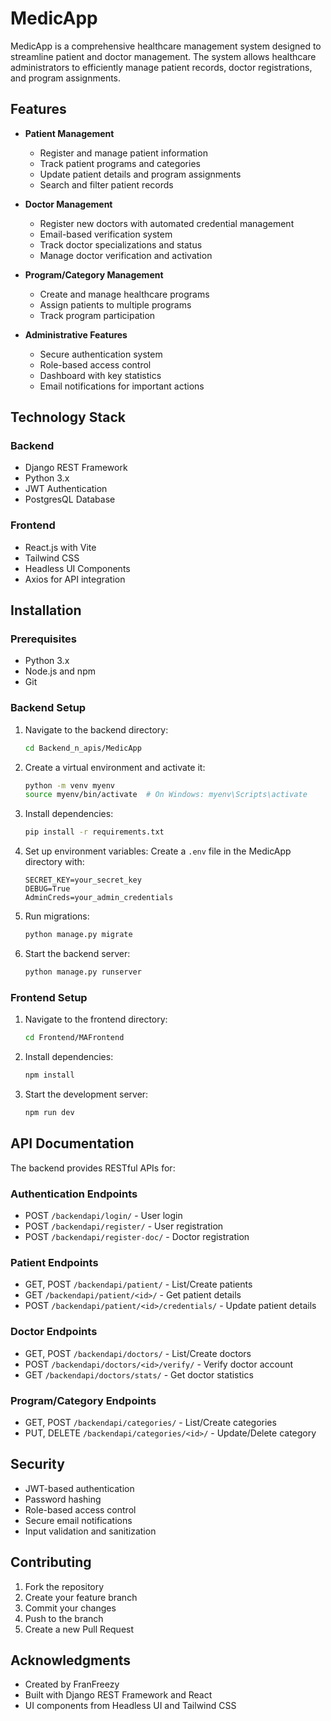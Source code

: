 # MedicApp

MedicApp is a comprehensive healthcare management system designed to streamline patient and doctor management. The system allows healthcare administrators to efficiently manage patient records, doctor registrations, and program assignments.

## Features

- **Patient Management**
  - Register and manage patient information
  - Track patient programs and categories
  - Update patient details and program assignments
  - Search and filter patient records

- **Doctor Management**
  - Register new doctors with automated credential management
  - Email-based verification system
  - Track doctor specializations and status
  - Manage doctor verification and activation

- **Program/Category Management**
  - Create and manage healthcare programs
  - Assign patients to multiple programs
  - Track program participation

- **Administrative Features**
  - Secure authentication system
  - Role-based access control
  - Dashboard with key statistics
  - Email notifications for important actions

## Technology Stack

### Backend
- Django REST Framework
- Python 3.x
- JWT Authentication
- PostgresQL Database

### Frontend
- React.js with Vite
- Tailwind CSS
- Headless UI Components
- Axios for API integration

## Installation

### Prerequisites
- Python 3.x
- Node.js and npm
- Git

### Backend Setup
1. Navigate to the backend directory:
   ```bash
   cd Backend_n_apis/MedicApp
   ```

2. Create a virtual environment and activate it:
   ```bash
   python -m venv myenv
   source myenv/bin/activate  # On Windows: myenv\Scripts\activate
   ```

3. Install dependencies:
   ```bash
   pip install -r requirements.txt
   ```

4. Set up environment variables:
   Create a `.env` file in the MedicApp directory with:
   ```
   SECRET_KEY=your_secret_key
   DEBUG=True
   AdminCreds=your_admin_credentials
   ```

5. Run migrations:
   ```bash
   python manage.py migrate
   ```

6. Start the backend server:
   ```bash
   python manage.py runserver
   ```

### Frontend Setup
1. Navigate to the frontend directory:
   ```bash
   cd Frontend/MAFrontend
   ```

2. Install dependencies:
   ```bash
   npm install
   ```

3. Start the development server:
   ```bash
   npm run dev
   ```

## API Documentation

The backend provides RESTful APIs for:

### Authentication Endpoints
- POST `/backendapi/login/` - User login
- POST `/backendapi/register/` - User registration
- POST `/backendapi/register-doc/` - Doctor registration

### Patient Endpoints
- GET, POST `/backendapi/patient/` - List/Create patients
- GET `/backendapi/patient/<id>/` - Get patient details
- POST `/backendapi/patient/<id>/credentials/` - Update patient details

### Doctor Endpoints
- GET, POST `/backendapi/doctors/` - List/Create doctors
- POST `/backendapi/doctors/<id>/verify/` - Verify doctor account
- GET `/backendapi/doctors/stats/` - Get doctor statistics

### Program/Category Endpoints
- GET, POST `/backendapi/categories/` - List/Create categories
- PUT, DELETE `/backendapi/categories/<id>/` - Update/Delete category

## Security

- JWT-based authentication
- Password hashing
- Role-based access control
- Secure email notifications
- Input validation and sanitization

## Contributing

1. Fork the repository
2. Create your feature branch
3. Commit your changes
4. Push to the branch
5. Create a new Pull Request


## Acknowledgments

- Created by FranFreezy
- Built with Django REST Framework and React
- UI components from Headless UI and Tailwind CSS

